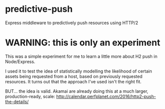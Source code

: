 # predictive-push
Express middleware to predictively push resources using HTTP/2

# WARNING: this is only an experiment
This was a simple experiment for me to learn a little more about H2 push in Node/Express.

I used it to test the idea of statistically modelling the likelihood of certain assets being requested from a host, based on previously requested resources. It turns out that the approach I've used isn't the right fit.

BUT... the idea is valid. Akamai are already doing this at a much larger, production-ready, scale: http://calendar.perfplanet.com/2016/http2-push-the-details/
